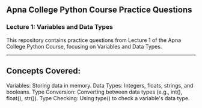 ## Apna College Python Course Practice Questions

### Lecture 1: Variables and Data Types

This repository contains practice questions from Lecture 1 of the Apna College Python Course, focusing on Variables and Data Types.

---

## Concepts Covered:
Variables: Storing data in memory.
Data Types: Integers, floats, strings, and booleans.
Type Conversion: Converting between data types (e.g., int(), float(), str()).
Type Checking: Using type() to check a variable's data type.
